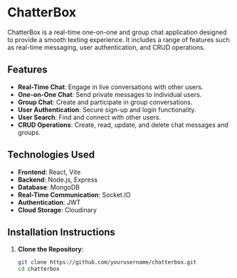 # ChatterBox

ChatterBox is a real-time one-on-one and group chat application designed to provide a smooth texting experience. It includes a range of features such as real-time messaging, user authentication, and CRUD operations.

## Features

- **Real-Time Chat**: Engage in live conversations with other users.
- **One-on-One Chat**: Send private messages to individual users.
- **Group Chat**: Create and participate in group conversations.
- **User Authentication**: Secure sign-up and login functionality.
- **User Search**: Find and connect with other users.
- **CRUD Operations**: Create, read, update, and delete chat messages and groups.

## Technologies Used

- **Frontend**: React, Vite
- **Backend**: Node.js, Express
- **Database**: MongoDB
- **Real-Time Communication**: Socket.IO
- **Authentication**: JWT
- **Cloud Storage**: Cloudinary

## Installation Instructions

1. **Clone the Repository**:
   ```bash
   git clone https://github.com/yourusername/chatterbox.git
   cd chatterbox
